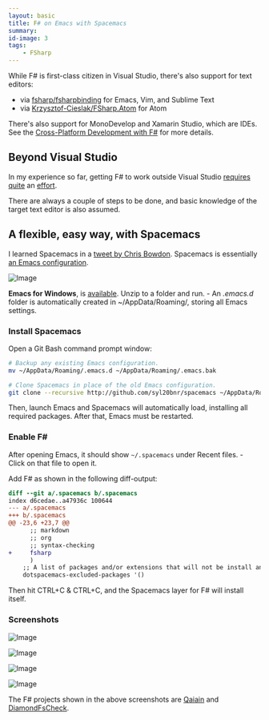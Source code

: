```yaml
---
layout: basic
title: F# on Emacs with Spacemacs
summary:
id-image: 3
tags:
    - FSharp
---
```


While F# is first-class citizen in Visual Studio, there's also support for text editors:

 * via [fsharp/fsharpbinding](https://github.com/fsharp/fsharpbinding) for Emacs, Vim, and Sublime Text
 * via [Krzysztof-Cieslak/FSharp.Atom](https://github.com/Krzysztof-Cieslak/FSharp.Atom) for Atom

<div class="message"><p>There's also support for MonoDevelop and Xamarin Studio, which are IDEs. See the <a href="http://fsharp.org/guides/mac-linux-cross-platform/index.html#editing">Cross-Platform Development with F#</a> for more details.</p></div>

## Beyond Visual Studio

In my experience so far, getting F# to work outside Visual Studio [requires](https://github.com/fsharp/fsharpbinding/blob/master/emacs/README.md#installation) [quite](https://github.com/fsharp/fsharpbinding/blob/master/vim/README.mkd#installing) an [effort](https://github.com/fsharp/fsharpbinding/blob/master/sublimetext/README.md#general-steps).

There are always a couple of steps to be done, and basic knowledge of the target text editor is also assumed.

## A flexible, easy way, with Spacemacs

I learned Spacemacs in a [tweet by Chris Bowdon](https://twitter.com/nikosbaxevanis/status/588088768869072897). Spacemacs is essentially [an Emacs configuration](https://github.com/syl20bnr/spacemacs#batteries-included).

![Image](http://nikosbaxevanis.com/images/articles/2015-04-25-fsharp-on-emacs-with-spacemacs-05.png)

<div class="message">
  <p><strong>Emacs for Windows</strong>, is <a href="ftp://ftp.gnu.org/gnu/emacs/windows/">available</a>. Unzip to a folder and run. - An <em>.emacs.d</em> folder is automatically created in ~/AppData/Roaming/, storing all Emacs settings.</p>
</div>

### Install Spacemacs

Open a Git Bash command prompt window:


``` bash
# Backup any existing Emacs configuration.
mv ~/AppData/Roaming/.emacs.d ~/AppData/Roaming/.emacs.bak

# Clone Spacemacs in place of the old Emacs configuration.
git clone --recursive http://github.com/syl20bnr/spacemacs ~/AppData/Roaming/.emacs.d
```

Then, launch Emacs and Spacemacs will automatically load, installing all required packages. After that, Emacs must be restarted.

### Enable F#

After opening Emacs, it should show `~/.spacemacs` under Recent files. - Click on that file to open it.

Add F# as shown in the following diff-output:

``` diff
diff --git a/.spacemacs b/.spacemacs
index d6cedae..a47936c 100644
--- a/.spacemacs
+++ b/.spacemacs
@@ -23,6 +23,7 @@
      ;; markdown
      ;; org
      ;; syntax-checking
+     fsharp
      )
    ;; A list of packages and/or extensions that will not be install and loaded.
    dotspacemacs-excluded-packages '()
```

Then hit CTRL+C & CTRL+C, and the Spacemacs layer for F# will install itself.

### Screenshots

![Image](http://nikosbaxevanis.com/images/articles/2015-04-25-fsharp-on-emacs-with-spacemacs-04.png)

![Image](http://nikosbaxevanis.com/images/articles/2015-04-25-fsharp-on-emacs-with-spacemacs-01.png)

![Image](http://nikosbaxevanis.com/images/articles/2015-04-25-fsharp-on-emacs-with-spacemacs-02.png)

![Image](http://nikosbaxevanis.com/images/articles/2015-04-25-fsharp-on-emacs-with-spacemacs-03.png)

The F# projects shown in the above screenshots are [Qaiain](https://github.com/GreanTech/Qaiain) and [DiamondFsCheck](https://github.com/ploeh/DiamondFsCheck).
